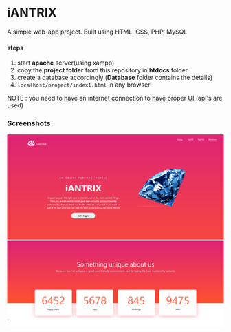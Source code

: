 # iANTRIX
A simple web-app project. Built using HTML, CSS, PHP, MySQL

#### steps
1. start **apache** server(using xampp)
2. copy the **project folder** from this repository in **htdocs** folder
3. create a database accordingly (**Database** folder contains the details)
4. `localhost/project/index1.html` in any browser 

NOTE : you need to have an internet connection to have proper UI.(api's are used)


### Screenshots

![Home Page](screenshots/homepage.png?raw=true "HomePage")
![Home Page2](screenshots/homepage2.png?raw=true )
